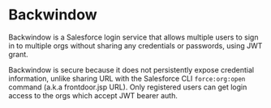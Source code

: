 # Backwindow

Backwindow is a Salesforce login service that allows multiple users to sign in to multiple orgs without sharing any credentials or passwords, using JWT grant.

Backwindow is secure because it does not persistently expose credential information, unlike sharing URL with the Salesforce CLI `force:org:open` command (a.k.a frontdoor.jsp URL).
Only registered users can get login access to the orgs which accept JWT bearer auth.
